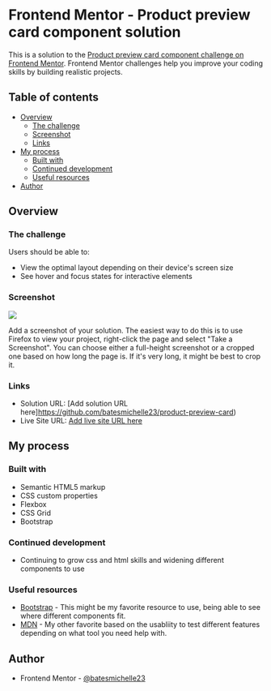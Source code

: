 # Frontend Mentor - Product preview card component solution

This is a solution to the [Product preview card component challenge on Frontend Mentor](https://www.frontendmentor.io/challenges/product-preview-card-component-GO7UmttRfa). Frontend Mentor challenges help you improve your coding skills by building realistic projects. 

## Table of contents

- [Overview](#overview)
  - [The challenge](#the-challenge)
  - [Screenshot](#screenshot)
  - [Links](#links)
- [My process](#my-process)
  - [Built with](#built-with)
  - [Continued development](#continued-development)
  - [Useful resources](#useful-resources)
- [Author](#author)


## Overview

### The challenge

Users should be able to:

- View the optimal layout depending on their device's screen size
- See hover and focus states for interactive elements

### Screenshot

![](product-preview-card\images\product-preview-card-screenshot-completed.jpg)

Add a screenshot of your solution. The easiest way to do this is to use Firefox to view your project, right-click the page and select "Take a Screenshot". You can choose either a full-height screenshot or a cropped one based on how long the page is. If it's very long, it might be best to crop it.

### Links

- Solution URL: [Add solution URL here]https://github.com/batesmichelle23/product-preview-card)
- Live Site URL: [Add live site URL here](https://product-preview-card-gamma-two.vercel.app/)

## My process

### Built with

- Semantic HTML5 markup
- CSS custom properties
- Flexbox
- CSS Grid
- Bootstrap

### Continued development

- Continuing to grow css and html skills and widening different components to use

### Useful resources

- [Bootstrap](https://getbootstrap.com/) - This might be my favorite resource to use, being able to see where different components fit.
- [MDN](https://developer.mozilla.org/en-US/docs/Web/CSS/flex) - My other favorite based on the usabliity to test different features depending on what tool you need help with.

## Author

- Frontend Mentor - [@batesmichelle23](https://www.frontendmentor.io/profile/batesmichelle23)
